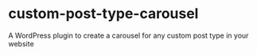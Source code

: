 # custom-post-type-carousel
A WordPress plugin to create a carousel for any custom post type in your website
